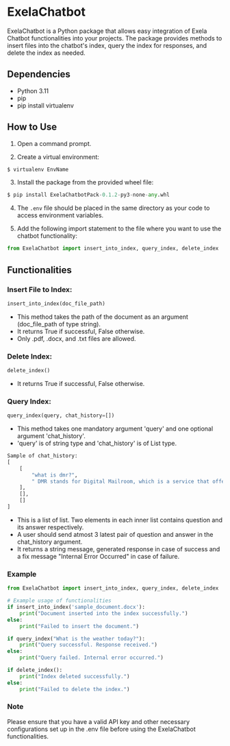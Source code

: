 # ExelaChatbot

ExelaChatbot is a Python package that allows easy integration of Exela Chatbot functionalities into your projects. The package provides methods to insert files into the chatbot's index, query the index for responses, and delete the index as needed.

## Dependencies
- Python 3.11
- pip
- pip install virtualenv

## How to Use

1. Open a command prompt.

2. Create a virtual environment:
```python
$ virtualenv EnvName
```

3. Install the package from the provided wheel file:
```python
$ pip install ExelaChatbotPack-0.1.2-py3-none-any.whl
```

4. The `.env` file should be placed in the same directory as your code to access environment variables.

5. Add the following import statement to the file where you want to use the chatbot functionality:
```python
from ExelaChatbot import insert_into_index, query_index, delete_index
```

## Functionalities

### Insert File to Index:
```python
insert_into_index(doc_file_path)
```
- This method takes the path of the document as an argument (doc_file_path of type string).
- It returns True if successful, False otherwise.
- Only .pdf, .docx, and .txt files are allowed.

### Delete Index:
```python
delete_index()
```
- It returns True if successful, False otherwise.

### Query Index:
```python
query_index(query, chat_history=[])
```
- This method takes one mandatory argument 'query' and one optional argument 'chat_history'.
- 'query' is of string type and 'chat_history' is of List type.

```python
Sample of chat_history: 
[
    [
        "what is dmr?",
        " DMR stands for Digital Mailroom, which is a service that offers secure digitization and storage of mail and packages."
    ],
    [],
    []
]
```
- This is a list of list. Two elements in each inner list contains question and its answer respectively.
- A user should send atmost 3 latest pair of question and answer in the chat_history argument.
- It returns a string message, generated response in case of success and a fix message "Internal Error Occurred" in
case of failure.

### Example
```python
from ExelaChatbot import insert_into_index, query_index, delete_index

# Example usage of functionalities
if insert_into_index('sample_document.docx'):
    print("Document inserted into the index successfully.")
else:
    print("Failed to insert the document.")

if query_index("What is the weather today?"):
    print("Query successful. Response received.")
else:
    print("Query failed. Internal error occurred.")

if delete_index():
    print("Index deleted successfully.")
else:
    print("Failed to delete the index.")
```


### Note
Please ensure that you have a valid API key and other necessary configurations set up in the .env file before using the ExelaChatbot functionalities.